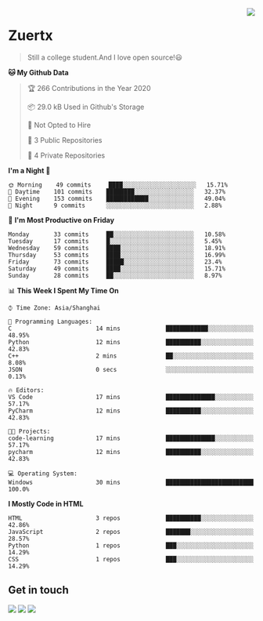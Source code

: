 <a href="#">
<img align="right" src="https://github-readme-stats.vercel.app/api?username=zuertx&show_icons=true&hide_border=true">
</a>

# Zuertx
> Still a college student.And I love open source!😃  

<!--START_SECTION:waka-->
**🐱 My Github Data** 

> 🏆 266 Contributions in the Year 2020
 > 
> 📦 29.0 kB Used in Github's Storage 
 > 
> 🚫 Not Opted to Hire
 > 
> 📜 3 Public Repositories
 > 
> 🔑 4 Private Repositories 

**I'm a Night 🦉** 

```text
🌞 Morning    49 commits     ████░░░░░░░░░░░░░░░░░░░░░   15.71% 
🌆 Daytime    101 commits    ████████░░░░░░░░░░░░░░░░░   32.37% 
🌃 Evening    153 commits    ████████████░░░░░░░░░░░░░   49.04% 
🌙 Night      9 commits      ░░░░░░░░░░░░░░░░░░░░░░░░░   2.88%

```
📅 **I'm Most Productive on Friday** 

```text
Monday       33 commits     ██░░░░░░░░░░░░░░░░░░░░░░░   10.58% 
Tuesday      17 commits     █░░░░░░░░░░░░░░░░░░░░░░░░   5.45% 
Wednesday    59 commits     ████░░░░░░░░░░░░░░░░░░░░░   18.91% 
Thursday     53 commits     ████░░░░░░░░░░░░░░░░░░░░░   16.99% 
Friday       73 commits     █████░░░░░░░░░░░░░░░░░░░░   23.4% 
Saturday     49 commits     ████░░░░░░░░░░░░░░░░░░░░░   15.71% 
Sunday       28 commits     ██░░░░░░░░░░░░░░░░░░░░░░░   8.97%

```


📊 **This Week I Spent My Time On** 

```text
⌚︎ Time Zone: Asia/Shanghai

💬 Programming Languages: 
C                        14 mins             ████████████░░░░░░░░░░░░░   48.95% 
Python                   12 mins             ██████████░░░░░░░░░░░░░░░   42.83% 
C++                      2 mins              ██░░░░░░░░░░░░░░░░░░░░░░░   8.08% 
JSON                     0 secs              ░░░░░░░░░░░░░░░░░░░░░░░░░   0.13%

🔥 Editors: 
VS Code                  17 mins             ██████████████░░░░░░░░░░░   57.17% 
PyCharm                  12 mins             ██████████░░░░░░░░░░░░░░░   42.83%

🐱‍💻 Projects: 
code-learning            17 mins             ██████████████░░░░░░░░░░░   57.17% 
pycharm                  12 mins             ██████████░░░░░░░░░░░░░░░   42.83%

💻 Operating System: 
Windows                  30 mins             █████████████████████████   100.0%

```

**I Mostly Code in HTML** 

```text
HTML                     3 repos             ██████████░░░░░░░░░░░░░░░   42.86% 
JavaScript               2 repos             ███████░░░░░░░░░░░░░░░░░░   28.57% 
Python                   1 repos             ███░░░░░░░░░░░░░░░░░░░░░░   14.29% 
CSS                      1 repos             ███░░░░░░░░░░░░░░░░░░░░░░   14.29%

```



<!--END_SECTION:waka-->

## Get in touch
[![](https://img.shields.io/badge/-https://zuertx.tk-0e83cd?style=flat-square&logo=Blogger&logoColor=fff)](https://zuertx.tk)
[![](https://img.shields.io/badge/-@zuertx-3db6f1?style=flat-square&logo=Telegram&logoColor=2ca5e0)](https://t.me/zuertx)
[![](https://img.shields.io/badge/-zuertx@gmail.com-911318?style=flat-square&logo=Gmail&logoColor=white&labelColor=c14438)](mailto:zuertx_at_gmail.com)
